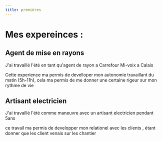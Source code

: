 ```yaml
---
title: premières
---
```


<div class="content" >

# Mes expereinces :

<div class="flex">
<div >

## Agent de mise en rayons

J'ai travaillé l'été en tant qu'agent de rayon a Carrefour Mi-voix a Calais

Cette experience ma permis de develloper mon autonomie
travaillant du matin (5h-11h), cela ma permis de me donner une certaine rigeur sur mon rythme de vie

</div>
<div >

## Artisant electricien

J'ai travaillé l'été comme maneuvre avec un artisant electricien pendant 5ans

ce travail ma permis de developper mon relationel avec les clients , étant donner que les client venais sur les chantier

</div>

</div>

</div>
